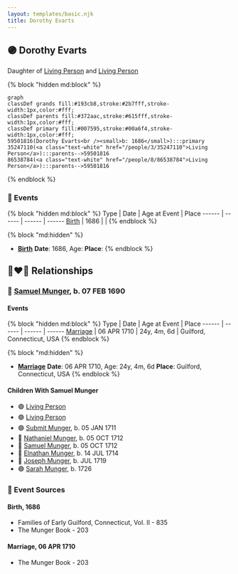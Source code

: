 ```yaml
---
layout: templates/basic.njk
title: Dorothy Evarts
---
```

## 🟣 Dorothy Evarts

Daughter of [Living Person](/people/8/86538784) and [Living Person](/people/3/35247110)

{% block "hidden md:block" %}
```mermaid
graph
classDef grands fill:#193cb8,stroke:#2b7fff,stroke-width:1px,color:#fff;
classDef parents fill:#372aac,stroke:#615fff,stroke-width:1px,color:#fff;
classDef primary fill:#007595,stroke:#00a6f4,stroke-width:1px,color:#fff;
59501816(Dorothy Evarts<br /><small>b: 1686</small>):::primary
35247110(<a class="text-white" href="/people/3/35247110">Living Person</a>):::parents-->59501816
86538784(<a class="text-white" href="/people/8/86538784">Living Person</a>):::parents-->59501816
```
{% endblock %}

### 📆 Events

{% block "hidden md:block" %}
Type | Date | Age at Event | Place
------ | ------ | ------ | ------
[Birth](#event-event-3) | 1686 |  |
{% endblock %}

{% block "md:hidden" %}
- **[Birth](#event-event-3)**
**Date**: 1686, Age:
**Place**:
{% endblock %}

## 👩‍❤️‍👨 Relationships

### 🔵 [Samuel Munger](/people/6/64239804), b. 07 FEB 1690

#### Events

{% block "hidden md:block" %}
Type | Date | Age at Event | Place
------ | ------ | ------ | ------
[Marriage](#event-family-0-event-0) | 06 APR 1710 | 24y, 4m, 6d | Guilford, Connecticut, USA
{% endblock %}

{% block "md:hidden" %}
- **[Marriage](#event-family-0-event-0)**
**Date**: 06 APR 1710, Age: 24y, 4m, 6d
**Place**: Guilford, Connecticut, USA
{% endblock %}

#### Children With Samuel Munger
* 🟣 [Living Person](/people/8/8047387)
* 🟣 [Living Person](/people/7/79164696)
* 🟣 [Submit Munger](/people/1/10597619), b. 05 JAN 1711
* 🔵 [Nathaniel Munger](/people/3/38968541), b. 05 OCT 1712
* 🔵 [Samuel Munger](/people/1/17676382), b. 05 OCT 1712
* 🔵 [Elnathan Munger](/people/3/39748505), b. 14 JUL 1714
* 🔵 [Joseph Munger](/people/4/48475708), b. JUL 1719
* 🟣 [Sarah Munger](/people/2/2457192), b. 1726
### 📰 Event Sources

#### <a id="event-event-3"></a> Birth, 1686
* Families of Early Guilford, Connecticut, Vol. II  - 835
* The Munger Book  - 203
#### <a id="event-family-0-event-0"></a> Marriage, 06 APR 1710
* The Munger Book  - 203

